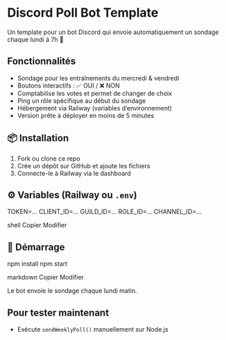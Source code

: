 # Discord Poll Bot Template

Un template pour un bot Discord qui envoie automatiquement un sondage chaque lundi à 7h 🎯

## Fonctionnalités

- Sondage pour les entraînements du mercredi & vendredi  
- Boutons interactifs : ✅ OUI / ❌ NON  
- Comptabilise les votes et permet de changer de choix  
- Ping un rôle spécifique au début du sondage  
- Hébergement via Railway (variables d’environnement)  
- Version prête à déployer en moins de 5 minutes

## 📦 Installation

1. Fork ou clone ce repo  
2. Crée un dépôt sur GitHub et ajoute les fichiers  
3. Connecte-le à Railway via le dashboard  

## ⚙️ Variables (Railway ou `.env`)
TOKEN=...
CLIENT_ID=...
GUILD_ID=...
ROLE_ID=...
CHANNEL_ID=...

shell
Copier
Modifier

## 🚀 Démarrage

npm install
npm start

markdown
Copier
Modifier

Le bot envoie le sondage chaque lundi matin.

## Pour tester maintenant

- Exécute `sendWeeklyPoll()` manuellement sur Node.js
